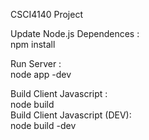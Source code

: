 CSCI4140 Project  

Update Node.js Dependences :  
npm install  

Run Server :  
node app -dev  

Build Client Javascript :    
node build   
Build Client Javascript (DEV):  
node build -dev  
